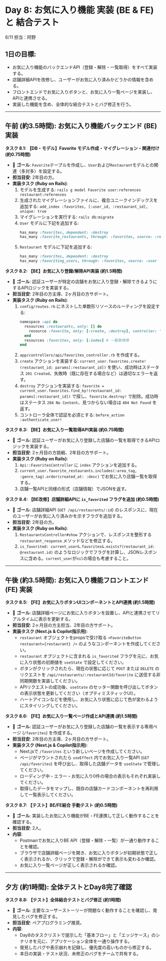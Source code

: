 # Day 8: お気に入り機能 実装 (BE & FE) と 結合テスト
6/11 担当：阿野
## 1日の目標:

* お気に入り機能のバックエンドAPI（登録・解除・一覧取得）をすべて実装する。
* 店舗詳細APIを改修し、ユーザーがお気に入り済みかどうかの情報を含める。
* フロントエンドでお気に入りボタンと、お気に入り一覧ページを実装し、APIと連携させる。
* 実装した機能を含め、全体的な結合テストとバグ修正を行う。

---

## 午前 (約3.5時間): お気に入り機能バックエンド (BE) 実装

**タスク 8.1: 【DB・モデル】Favorite モデル作成・マイグレーション・関連付け (約0.75時間)**

* 🎯 **ゴール**: `Favorite`テーブルを作成し、`User`および`Restaurant`モデルとの関連（多対多）を設定する。
* **担当目安**: 2年目の方。
* **実装タスク (Ruby on Rails)**:
    1.  モデルを生成する: `rails g model Favorite user:references restaurant:references`
    2.  生成されたマイグレーションファイルに、複合ユニークインデックスを追加する: `add_index :favorites, [:user_id, :restaurant_id], unique: true`
    3.  マイグレーションを実行する: `rails db:migrate`
    4.  `User` モデルに下記を追加する:
        ```ruby
        has_many :favorites, dependent: :destroy
        has_many :favorite_restaurants, through: :favorites, source: :restaurant
        ```
    5.  `Restaurant` モデルに下記を追加する:
        ```ruby
        has_many :favorites, dependent: :destroy
        has_many :favoriting_users, through: :favorites, source: :user
        ```

**タスク 8.2: 【BE】お気に入り登録/解除API実装 (約1.5時間)**

* 🎯 **ゴール**: 認証ユーザーが特定の店舗をお気に入り登録・解除できるようにするAPIロジックを実装する。
* **担当目安**: 2年目の方主導、2ヶ月目の方サポート。
* **実装タスク (Ruby on Rails)**:
    1.  `config/routes.rb` にネストした単数形リソースのルーティングを設定する:
        ```ruby
        namespace :api do
          resources :restaurants, only: [] do
            resource :favorite, only: [:create, :destroy], controller: 'favorites'
          end
          resources :favorites, only: [:index] # 一覧取得用
        end
        ```
    2.  `app/controllers/api/favorites_controller.rb` を作成する。
    3.  `create` アクションを実装する: `current_user.favorites.create!(restaurant_id: params[:restaurant_id])` を使い、成功時はステータス `201 Created`、失敗時（既に存在する場合など）は適切なエラーを返す。
    4.  `destroy` アクションを実装する: `favorite = current_user.favorites.find_by!(restaurant_id: params[:restaurant_id])` で探し、`favorite.destroy!` で削除。成功時はステータス `204 No Content`、見つからない場合は `404 Not Found` を返す。
    5.  コントローラ全体で認証を必須とする: `before_action :authenticate_user!`

**タスク 8.3: 【BE】お気に入り一覧取得API実装 (約0.75時間)**

* 🎯 **ゴール**: 認証ユーザーがお気に入り登録した店舗の一覧を取得できるAPIロジックを実装する。
* **担当目安**: 2ヶ月目の方挑戦、2年目の方サポート。
* **実装タスク (Ruby on Rails)**:
    1.  `Api::FavoritesController` に `index` アクションを追加する。
    2.  `current_user.favorite_restaurants.includes(:area_tag, :genre_tag).order(created_at: :desc)` でお気に入り店舗一覧を取得する。
    3.  店舗一覧APIと同様の形式（店舗情報）でJSONを返す。

**タスク 8.4: 【BE改修】店舗詳細APIに `is_favorited` フラグを追加 (約0.5時間)**

* 🎯 **ゴール**: 店舗詳細API (`GET /api/restaurants/:id`) のレスポンスに、現在のユーザーがお気に入り済みかを示すフラグを追加する。
* **担当目安**: 2年目の方。
* **実装タスク (Ruby on Rails)**:
    1.  `RestaurantsController#show` アクションで、レスポンスを整形する `restaurant_response` メソッドなどを修正する。
    2.  `is_favorited: current_user&.favorites&.exists?(restaurant_id: @restaurant.id)` のようなロジックでフラグを計算し、JSONレスポンスに含める。`current_user`が`nil`の場合も考慮すること。

---

## 午後 (約3.5時間): お気に入り機能フロントエンド (FE) 実装

**タスク 8.5: 【FE】お気に入りボタンUIコンポーネントとAPI連携 (約1.5時間)**

* 🎯 **ゴール**: 店舗詳細ページにお気に入りボタンを設置し、APIと連携させてリアルタイムに表示を更新する。
* **担当目安**: 2ヶ月目の方主担当、2年目の方サポート。
* **実装タスク (Next.js & Copilot指示用)**:
    * `restaurant` オブジェクトをpropsで受け取る `<FavoriteButton restaurant={restaurant} />` のようなコンポーネントを作成してください。
    * `restaurant` オブジェクトに含まれる `is_favorited` フラグを元に、お気に入り状態の初期値を `useState` で設定してください。
    * ボタンがクリックされたら、現在の状態に応じて `POST` または `DELETE` のリクエストを `/api/restaurants/:restaurantId/favorite` に送信する非同期関数を実装してください。
    * APIリクエストの成功後、`useState` のセッター関数を呼び出してボタンの表示状態を更新してください（オプティミスティックUI）。
    * ハートアイコンなどを使用し、お気に入り状態に応じて色が変わるようにスタイリングしてください。

**タスク 8.6: 【FE】お気に入り一覧ページ作成とAPI連携 (約1.5時間)**

* 🎯 **ゴール**: 認証ユーザーがお気に入り登録した店舗の一覧を表示する専用ページ (`/favorites`) を作成する。
* **担当目安**: 2年目の方主導、2ヶ月目の方サポート。
* **実装タスク (Next.js & Copilot指示用)**:
    * Next.jsで `/favorites` という新しいページを作成してください。
    * ページがマウントされたら `useEffect` 内でお気に入り一覧API (`GET /api/favorites`) を呼び出し、取得した店舗データを `useState` で管理してください。
    * ローディング中・エラー・お気に入り0件の場合の表示もそれぞれ実装してください。
    * 取得したデータをマップし、既存の店舗カードコンポーネントを再利用して一覧表示してください。

**タスク 8.7: 【テスト】BE/FE結合 手動テスト (約0.5時間)**

* 🎯 **ゴール**: 実装したお気に入り機能がBE・FE連携して正しく動作することを確認する。
* **担当目安**: 2人。
* **内容**:
    * Postmanでお気に入りBE API（登録・解除・一覧）が一通り動作することを確認。
    * ブラウザで店舗詳細ページを開き、お気に入りボタンが初期状態で正しく表示されるか、クリックで登録・解除ができて表示も変わるか確認。
    * お気に入り一覧ページが正しく表示されるか確認。

---

## 夕方 (約1時間): 全体テストとDay8完了確認

**タスク 8.8: 【テスト】全体結合テストとバグ修正 (約1時間)**

* 🎯 **ゴール**: 主要なユーザーストーリーが問題なく動作することを確認し、発見したバグを修正する。
* **担当目安**: ペアプログラミング推奨。
* **内容**:
    * Day8のタスクリストで提示した「基本フロー」と「エッジケース」のシナリオを元に、アプリケーション全体を一通り操作する。
    * 発見したバグや表示崩れを記録し、優先度の高いものから修正する。
    * 本日の実装・テスト状況、未修正のバグをチームで共有する。
